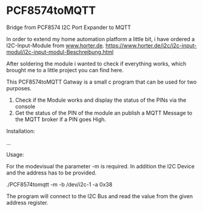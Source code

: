# PCF8574toMQTT
Bridge from PCF8574 I2C Port Expander to MQTT

In order to extend my home automation platform a little bit, i have ordered a I2C-Input-Module from www.horter.de. https://www.horter.de/i2c/i2c-input-modul/i2c-input-modul-Beschreibung.html

After soldering the module i wanted to check if everything works, which brought me to a little project you can find here.

This PCF8574toMQTT Gatway is a small c program that can be used for two purposes.

1. Check if the Module works and display the status of the PINs via the console
2. Get the status of the PIN of the module an publish a MQTT Message to the MQTT broker if a PIN goes High.

Installation:

...


Usage:

For the modevisual the parameter -m is required. In addition the I2C Device and the address has to be provided.

./PCF8574tomqtt -m -b /dev/i2c-1 -a 0x38

The program will connect to the I2C Bus and read the value from the given address register.


